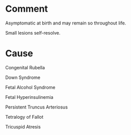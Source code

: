 # Comment

Asymptomatic at birth and may remain so throughout life.

Small lesions self-resolve.

# Cause

Congenital Rubella

Down Syndrome

Fetal Alcohol Syndrome

Fetal Hyperinsulinemia

Persistent Truncus Arteriosus

Tetralogy of Fallot

Tricuspid Atresis

